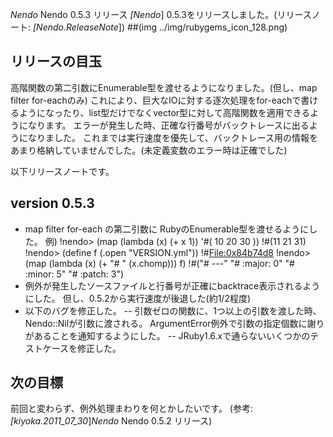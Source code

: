 *Nendo* Nendo 0.5.3 リリース
*[Nendo*] 0.5.3をリリースしました。(リリースノート: *[Nendo.ReleaseNote*])
##(img ../img/rubygems_icon_128.png)
## リリースの目玉
高階関数の第二引数にEnumerable型を渡せるようになりました。(但し、map filter for-eachのみ)
これにより、巨大なIOに対する逐次処理をfor-eachで書けるようになったり、list型だけでなくvector型に対して高階関数を適用できるようになります。
エラーが発生した時、正確な行番号がバックトレースに出るようになりました。
これまでは実行速度を優先して、バックトレース用の情報をあまり格納していませんでした。(未定義変数のエラー時は正確でした)

以下リリースノートです。
## version 0.5.3
- map filter for-each の第二引数に RubyのEnumerable型を渡せるようにした。
 例)
!nendo> (map (lambda (x) (+ x 1)) '#( 10 20 30 ))
!#(11 21 31)
!nendo> (define f (.open "VERSION.yml"))
!#<File:0x84b74d8>
!nendo> (map (lambda (x) (+ "# " (x.chomp))) f)
!#("# ---" "# :major: 0" "# :minor: 5" "# :patch: 3")
- 例外が発生したソースファイルと行番号が正確にbacktrace表示されるようにした。
 但し、0.5.2から実行速度が後退した(約1/2程度)
- 以下のバグを修正した。
-- 引数ゼロの関数に、1つ以上の引数を渡した時、Nendo::Nilが引数に渡される。
  ArgumentError例外で引数の指定個数に謝りがあることを通知するようにした。
-- JRuby1.6.xで通らないいくつかのテストケースを修正した。

## 次の目標
前回と変わらず、例外処理まわりを何とかしたいです。
(参考:*[kiyoka.2011_07_30*]*Nendo* Nendo 0.5.2 リリース)
